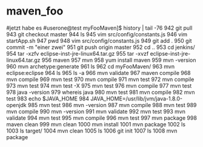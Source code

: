 # maven_foo
#jetzt habe es
#userone@test myFooMaven]$ history | tail -76
  942  git pull
  943  git checkout master
  944  ls
  945  vim src/config/constants.js 
  946  vim startApp.sh 
  947  pwd
  948  vim src/config/constants.js 
  949  git add  .
  950  git commit -m "einer zwei"
  951  git push origin master
  952  cd ..
  953  cd jenkins/
  954  tar -xzfv eclipse-inst-jre-linux64.tar.gz 
  955  tar -xvzf eclipse-inst-jre-linux64.tar.gz 
  956  maven 
  957  mvn
  958  yum install maven
  959  mvn -version
  960  mvn archetype:generate
  961  ls
  962  cd myFooMaven/
  963  mvn eclipse:eclipse
  964  ls
  965  ls -a
  966  mvn validate
  967  maven compile
  968  mvn compile
  969  mvn test
  970  mvn compile
  971  mvn test
  972  mvn compile
  973  mvn test
  974  mvn test -X
  975  mvn test 
  976  mvn compile
  977  mvn test 
  978  java -version
  979  whereis java
  980  mvn test 
  981  mvn compile
  982  mvn test 
  983  echo $JAVA_HOME
  984  JAVA_HOME=/usr/lib/jvm/java-1.8.0-openjdk
  985  mvn test 
  986  mvn -version
  987  mvn compile
  988  mvn test 
  989  mvn compile
  990  mvn -version
  991  mvn validate
  992  mvn test 
  993  mvn validate
  994  mvn test 
  995  mvn compile
  996  mvn test 
  997  mvn package
  998  maven clean
  999  mvn clean
 1000  mvn install
 1001  mvn package
 1002  ls
 1003  ls target/
 1004  mvn clean
 1005  ls
 1006  git init
 1007  ls
 1008  mvn package
